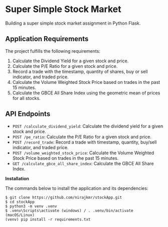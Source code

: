 # Super Simple Stock Market
Building a super simple stock market assignment in Python Flask.

## Application Requirements

The project fulfills the following requirements:

1. Calculate the Dividend Yield for a given stock and price.
2. Calculate the P/E Ratio for a given stock and price.
3. Record a trade with the timestamp, quantity of shares, buy or sell indicator, and traded price.
4. Calculate the Volume Weighted Stock Price based on trades in the past 15 minutes.
5. Calculate the GBCE All Share Index using the geometric mean of prices for all stocks.

## API Endpoints

- `POST /calculate_dividend_yield`: Calculate the dividend yield for a given stock and price.
- `POST /pe_ratio`: Calculate the P/E Ratio for a given stock and price.
- `POST /record_trade`: Record a trade with timestamp, quantity, buy/sell indicator, and traded price.
- `POST /volume_weighted_stock_price`: Calculate the Volume Weighted Stock Price based on trades in the past 15 minutes.
- `GET /calculate_gbce_all_share_index`: Calculate the GBCE All Share Index.
  



**Installation**

The commands below to install the application and its dependencies:

    $ git clone https://github.com/nirajkmr/stockApp.git
    $ cd stockApp
    $ python3 -m venv .venv
    $ .venv\Scripts\activate (windows) / . .venv/bin/activate (macOS/Linux)
    (venv) pip install -r requirements.txt 
